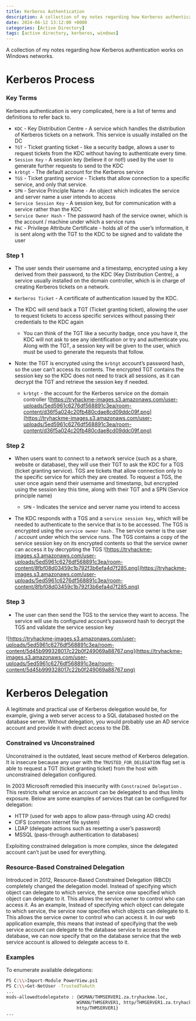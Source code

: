 ```yaml
---
title: Kerberos Authentication
description: A collection of my notes regarding how Kerberos authentication works on Windows networks.
date: 2024-06-12 13:12:00 +0000
categories: [Active Directory]
tags: [active directory, kerberos, windows]
---
```



A collection of my notes regarding how Kerberos authentication works on Windows networks.
# Kerberos Process
### Key Terms
Kerberos authentication is very complicated, here is a list of terms and definitions to refer back to.
- `KDC` - Key Distribution Centre - A service which handles the distribution of Kerberos tickets on a network. This service is usually installed on the DC
- `TGT` - Ticket granting ticket - like a security badge, allows a user to request tickets from the KDC without having to authenticate every time.
- `Session Key` - A session key (believe it or not!) used by the user to generate further requests to send to the KDC
- `krbtgt` - The default account for the Kerberos service
- `TGS` - Ticket granting service - Tickets that allow connection to a specific service, and only that service.
- `SPN` - Service Principle Name - An object which indicates the service and server name a user intends to access
- `Service Session Key` - A session key, but for communication with a service rather than the KDC
- `Service Owner Hash` - The password hash of the service owner, which is the account / machine under which a service runs
- `PAC` - Privilege Attribute Certificate - holds all of the user’s information, it is sent along with the TGT to the KDC to be signed and to validate the user

### Step 1
- The user sends their username and a timestamp, encrypted using a key derived from their password, to the KDC (Key Distribution Centre), a service usually installed on the domain controller, which is in charge of creating Kerberos tickets on a network.

-  `Kerberos Ticket` - A certificate of authentication issued by the KDC.

- The KDC will send back a TGT (Ticket granting ticket), allowing the user to request tickets to access specific services without passing their credentials to the KDC again
	- You can think of the TGT like a security badge, once you have it, the KDC will not ask to see any identification or try and authenticate you.
	Along with the TGT, a session key will be given to the user, which must be used to generate the requests that follow.
    
- Note: the TGT is encrypted using the `krbtgt` account’s password hash, so the user can’t access its contents. The encrypted TGT contains the session key so the KDC does not need to track all sessions, as it can decrypt the TGT and retrieve the session key if needed.
    - `krbtgt` - the account for the Kerberos service on the domain controller
![https://tryhackme-images.s3.amazonaws.com/user-uploads/5ed5961c6276df568891c3ea/room-content/d36f5a024c20fb480cdae8cd09ddc09f.png](https://tryhackme-images.s3.amazonaws.com/user-uploads/5ed5961c6276df568891c3ea/room-content/d36f5a024c20fb480cdae8cd09ddc09f.png)
	    
    
### Step 2

- When users want to connect to a network service (such as a share, website or database), they will use their TGT to ask the KDC for a TGS (ticket granting service). TGS are tickets that allow connection only to the specific service for which they are created. To request a TGS, the user once again send their username and timestamp, but encrypted using the session key this time, along with their TGT and a SPN (Service principle name)
	- `SPN` - Indicates the service and server name you intend to access

- The KDC responds with a TGS and a `service session key`**,** which will be needed to authenticate to the service that is to be accessed. The TGS is encrypted using the `service owner hash.` The service owner is the user / account under which the service runs. The TGS contains a copy of the service session key on its encrypted contents so that the service owner can access it by decrypting the TGS
![https://tryhackme-images.s3.amazonaws.com/user-uploads/5ed5961c6276df568891c3ea/room-content/8fbf08d03459c1b792f3b6efa4d7f285.png](https://tryhackme-images.s3.amazonaws.com/user-uploads/5ed5961c6276df568891c3ea/room-content/8fbf08d03459c1b792f3b6efa4d7f285.png)

### Step 3

- The user can then send the TGS to the service they want to access. The service will use its configured account’s password hash to decrypt the TGS and validate the service session key

![https://tryhackme-images.s3.amazonaws.com/user-uploads/5ed5961c6276df568891c3ea/room-content/5d45b999328017c22b0f249069a88767.png](https://tryhackme-images.s3.amazonaws.com/user-uploads/5ed5961c6276df568891c3ea/room-content/5d45b999328017c22b0f249069a88767.png)

# Kerberos Delegation

A legitimate and practical use of Kerberos delegation would be, for example, giving a web server access to a SQL databased hosted on the database server. Without delegation, you would probably use an AD service account and provide it with direct access to the DB.

### Constrained vs Unconstrained
Unconstrained is the outdated, least secure method of Kerberos delegation. It is insecure because any user with the `TRUSTED_FOR_DELEGATION` flag set is able to request a TGT (ticket granting ticket) from the host with unconstrained delegation configured.

In 2003 Microsoft remedied this insecurity with `Constrained Delegation` . This restricts what service an account can be delegated to and thus limits exposure. Below are some examples of services that can be configured for delegation:

- HTTP (used for web apps to allow pass-through using AD creds)
- CIFS (common internet file system)
- LDAP (delegate actions such as resetting a user’s password)
- MSSQL (pass-through authentication to databases)

Exploiting constrained delegation is more complex, since the delegated account can’t just be used for everything.
### Resource-Based Constrained Delegation
Introduced in 2012, Resource-Based Constrained Delegation (RBCD) completely changed the delegation model. Instead of specifying which object can delegate to which service, the service onw specified which object can delegate to it. This allows the service owner to control who can access it. As an example, Instead of specifying which object can delegate to which service, the service now specifies which objects can delegate to it. This allows the service owner to control who can access it. In our web application example, this means that instead of specifying that the web service account can delegate to the database service to access the database, we can now specify that on the database service that the web service account is allowed to delegate access to it.

### Examples
To enumerate available delegations:

```bash
PS C:\\>Import-Module PowerView.ps1
PS C:\\>Get-NetUser -TrustedToAuth
...
msds-allowedtodelegateto : {WSMAN/THMSERVER1.za.tryhackme.loc,
                           WSMAN/THMSERVER1, http/THMSERVER1.za.tryhackme.loc,  
                           http/THMSERVER1}
...
```
